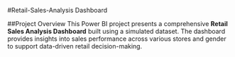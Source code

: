 #Retail-Sales-Analysis Dashboard 

##Project Overview
This Power BI project presents a comprehensive **Retail Sales Analysis Dashboard** built using a simulated dataset. The dashboard provides insights into sales performance across various stores and gender to support data-driven retail decision-making.

